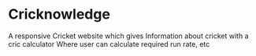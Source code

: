# Cricknowledge
A responsive Cricket website which gives Information about cricket with a cric calculator Where user can calculate
required run rate, etc
